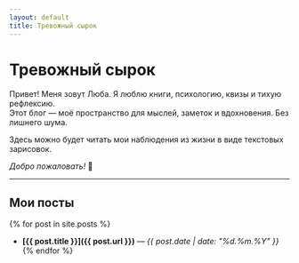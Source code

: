 ```yaml
---
layout: default
title: Тревожный сырок
---
```


# Тревожный сырок

Привет!
Меня зовут Люба. Я люблю книги, психологию, квизы и тихую рефлексию.  
Этот блог — моё пространство для мыслей, заметок и вдохновения. Без лишнего шума.

Здесь можно будет читать мои наблюдения из жизни в виде текстовых зарисовок.

*Добро пожаловать!* 🌿

---
## Мои посты

{% for post in site.posts %}
- **[{{ post.title }}]({{ post.url }})** — *{{ post.date | date: "%d.%m.%Y" }}*
{% endfor %}
